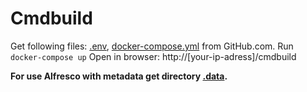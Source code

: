 # Cmdbuild
Get following files: [.env](https://github.com/garudaru/cmdbuild/blob/master/.env), [docker-compose.yml](https://github.com/garudaru/cmdbuild/blob/master/docker-compose.yml) from GitHub.com.
Run 
`docker-compose up`
Open  in browser: http://[your-ip-adress]/cmdbuild

**For use Alfresco with metadata get directory [.data](https://github.com/garudaru/cmdbuild).**

